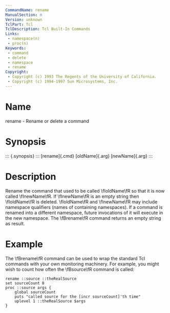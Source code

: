 ```yaml
---
CommandName: rename
ManualSection: n
Version: unknown
TclPart: Tcl
TclDescription: Tcl Built-In Commands
Links:
 - namespace(n)
 - proc(n)
Keywords:
 - command
 - delete
 - namespace
 - rename
Copyright:
 - Copyright (c) 1993 The Regents of the University of California.
 - Copyright (c) 1994-1997 Sun Microsystems, Inc.
---
```


# Name

rename - Rename or delete a command

# Synopsis

::: {.synopsis} :::
[rename]{.cmd} [oldName]{.arg} [newName]{.arg}
:::

# Description

Rename the command that used to be called \fIoldName\fR so that it is now called \fInewName\fR. If \fInewName\fR is an empty string then \fIoldName\fR is deleted. \fIoldName\fR and \fInewName\fR may include namespace qualifiers (names of containing namespaces). If a command is renamed into a different namespace, future invocations of it will execute in the new namespace. The \fBrename\fR command returns an empty string as result.

# Example

The \fBrename\fR command can be used to wrap the standard Tcl commands with your own monitoring machinery.  For example, you might wish to count how often the \fBsource\fR command is called:

```
rename ::source ::theRealSource
set sourceCount 0
proc ::source args {
    global sourceCount
    puts "called source for the [incr sourceCount]'th time"
    uplevel 1 ::theRealSource $args
}
```

